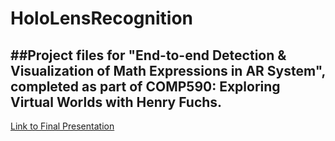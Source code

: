 # HoloLensRecognition
##Project files for "End-to-end Detection & Visualization of Math Expressions in AR System", completed as part of COMP590: Exploring Virtual Worlds with Henry Fuchs. 
---
[Link to Final Presentation](https://docs.google.com/presentation/d/1KWAsIZi9pAkUHzN-lfM9JT1vxZ9pp_INDFsZa68Rlls/edit?usp=sharing)

